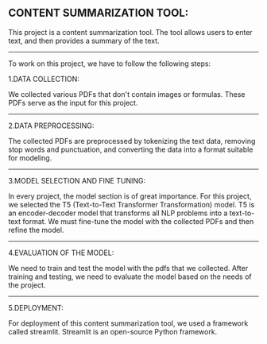 CONTENT SUMMARIZATION TOOL:
--------------------------
This project is a content summarization tool. The tool allows users to enter text, and then provides a summary of the text.
____________________________________________________________________________________________________________________________
To work on this project, we have to follow the following steps:

1.DATA COLLECTION:

We collected various PDFs that don't contain images or formulas.
These PDFs serve as the input for this project.
_______________________________________________________________________________________________________________________________
2.DATA PREPROCESSING:

The collected PDFs are preprocessed by tokenizing the text data, removing stop words and punctuation, and converting the data into a format suitable for modeling.
_________________________________________________________________________________________________________________________________________________________________
3.MODEL SELECTION AND FINE TUNING:

In every project, the model section is of great importance. For this project, we selected the T5 (Text-to-Text Transformer Transformation) model. T5 is an encoder-decoder model that transforms all NLP problems into a text-to-text format. We must fine-tune the model with the collected PDFs and then refine the model.
_____________________________________________________________________________________________________________________________________________________________________________________________________________

4.EVALUATION OF THE MODEL:

We need to train and test the model with the pdfs that we collected. After training and testing, we need to evaluate the model based on the needs of the project.
______________________________________________________________________________________________________________________________
5.DEPLOYMENT:

 For deployment of this content summarization tool, we used a framework called streamlit. Streamlit is an open-source Python framework.

